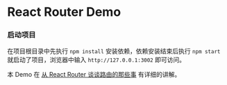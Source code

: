# React Router Demo

### 启动项目

在项目根目录中先执行 `npm install` 安装依赖，依赖安装结束后执行 `npm start` 就启动了项目，浏览器中输入 `http://127.0.0.1:3002` 即可访问。

本 Demo 在 [从 React Router 谈谈路由的那些事](http://stylechen.com/react-router.html) 有详细的讲解。 